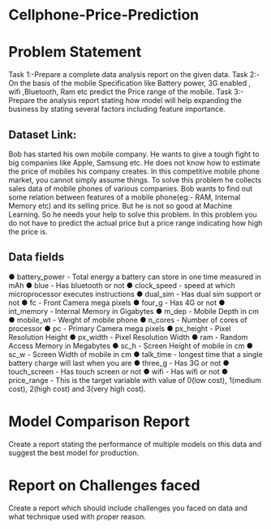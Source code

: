 # Cellphone-Price-Prediction
# Problem Statement

Task 1:-Prepare a complete data analysis report on the given data.
Task 2:-On the basis of the mobile Specification like Battery power, 3G enabled ,
wifi ,Bluetooth, Ram etc predict the Price range of the mobile.
Task 3:- Prepare the analysis report stating how model will help expanding the
business by stating several factors including feature importance.

## Dataset Link:
Bob has started his own mobile company. He wants to give a tough fight to big companies like
Apple, Samsung etc.
He does not know how to estimate the price of mobiles his company creates. In this competitive
mobile phone market, you cannot simply assume things. To solve this problem he collects sales data
of mobile phones of various companies.
Bob wants to find out some relation between features of a mobile phone(eg:- RAM, Internal Memory
etc) and its selling price. But he is not so good at Machine Learning. So he needs your help to solve
this problem.
In this problem you do not have to predict the actual price but a price range indicating how high the
price is.

## Data fields

● battery_power - Total energy a battery can store in one time measured in mAh
● blue - Has bluetooth or not
● clock_speed - speed at which microprocessor executes instructions
● dual_sim - Has dual sim support or not
● fc - Front Camera mega pixels
● four_g - Has 4G or not
● int_memory - Internal Memory in Gigabytes
● m_dep - Mobile Depth in cm
● mobile_wt - Weight of mobile phone
● n_cores - Number of cores of processor
● pc - Primary Camera mega pixels
● px_height - Pixel Resolution Height
● px_width - Pixel Resolution Width
● ram - Random Access Memory in Megabytes
● sc_h - Screen Height of mobile in cm
● sc_w - Screen Width of mobile in cm
● talk_time - longest time that a single battery charge will last when you are
● three_g - Has 3G or not
● touch_screen - Has touch screen or not
● wifi - Has wifi or not
● price_range - This is the target variable with value of 0(low cost), 1(medium cost), 2(high
cost) and 3(very high cost).

# Model Comparison Report
Create a report stating the performance of multiple models on this data and
suggest the best model for production.

# Report on Challenges faced
Create a report which should include challenges you faced on data and
what technique used with proper reason.

